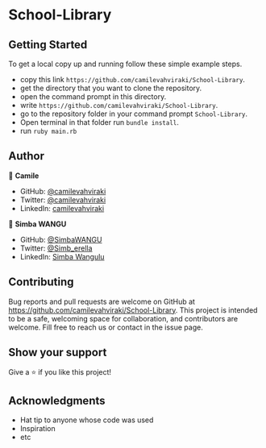 # School-Library

## Getting Started

To get a local copy up and running follow these simple example steps.

- copy this link `https://github.com/camilevahviraki/School-Library`.
- get the directory that you want to clone the repository.
- open the command prompt in this directory.
- write `https://github.com/camilevahviraki/School-Library`.
- go to the repository folder in your command prompt `School-Library`.
- Open terminal in that folder run `bundle install`.
- run `ruby main.rb`


## Author

👤 **Camile**

- GitHub: [@camilevahviraki](https://github.com/camilevahviraki)
- Twitter: [@camilevahviraki](https://twitter.com/CamileVahviraki)
- LinkedIn: [camilevahviraki](https://www.linkedin.com/in/camile-vahviraki)

👤 **Simba WANGU**

- GitHub: [@SimbaWANGU](https://github.com/SimbaWANGU)
- Twitter: [@Simb_erella](https://twitter.com/Simb_erella)
- LinkedIn: [Simba Wangulu](https://linkedin.com/in/simba-wangulu/)

## Contributing

Bug reports and pull requests are welcome on GitHub at https://github.com/camilevahviraki/School-Library. This project is intended to be a safe, welcoming space for collaboration, and contributors are welcome.
Fill free to reach us or contact in the issue page.

## Show your support

Give a ⭐️ if you like this project!

## Acknowledgments

- Hat tip to anyone whose code was used
- Inspiration
- etc
